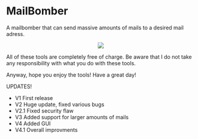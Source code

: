 # MailBomber
A mailbomber that can send massive amounts of mails to a desired mail adress. 

<p align='center'>
  <img src='https://github.com/FlatEarthGary/RELEASES/blob/master/MailBomber_V4.1/images/pic.png'>
</p>

All of these tools are completely free of charge.
Be aware that I do not take any responsibility with what you do with these tools.

Anyway, hope you enjoy the tools!
Have a great day!


UPDATES!
- V1 First release
- V2 Huge update, fixed various bugs
- V2.1 Fixed security flaw
- V3 Added support for larger amounts of mails
- V4 Added GUI
- V4.1 Overall improvments
